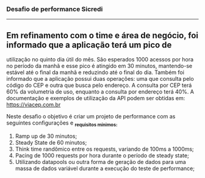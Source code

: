 ### Desafio de performance Sicredi
---

## Em refinamento com o time e área de negócio, foi informado que a aplicação terá um pico de 
utilização no quinto dia útil do mês. São esperados 1000 acessos por hora no período da manhã 
e esse pico é atingido em 30 minutos, mantendo-se estável até o final da manhã e reduzindo 
até o final do dia. 
Também foi informado que a aplicação possui duas operações: uma que consulta pelo código 
do CEP e outra que busca pelo endereço. A consulta por CEP terá 60% da volumetria de uso, 
enquanto a consulta por endereço terá 40%.
A documentação e exemplos de utilização da API podem ser obtidas em: https://viacep.com.br

Neste desafio o objetivo é criar um projeto de performance com as seguintes configurações e 
<sub><b> requisitos mínimos:</b></sub>
1. Ramp up de 30 minutos;
2. Steady State de 60 minutos;
3. Think time randômico entre os requests, variando de 100ms a 1000ms;
4. Pacing de 1000 requests por hora durante o período de steady state;
5. Utilizando datapools ou outra forma de geração de dados para uma massa de dados variável 
durante a execução do teste de performance;
